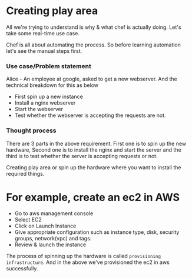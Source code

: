 # Creating play area

All we're trying to understand is why & what chef is actually doing. Let's take some real-time use case. 

Chef is all about automating the process. So before learning automation let's see the manual steps first.

### Use case/Problem statement
Alice - An employee at google, asked to get a new webserver. And the technical breakdown for this as below

- First spin up a new instance
- Install a nginx webserver
- Start the webserver
- Test whether the webserver is accepting the requests are not.

### Thought process
There are 3 parts in the above requirement. First one is to spin up the new hardware, Second one is to install the nginx and start the server and the third is to test whether the server is accepting requests or not.

Creating play area or spin up the hardware where you want to install the required things.

# For example, create an ec2 in AWS
- Go to aws management console
- Select EC2
- Click on Launch Instance
- Give appropriate configuration such as instance type, disk, security groups, network(vpc) and tags.
- Review & launch the instance


The process of spinning up the hardware is called `provisioning infrastructure`. And in the above we've provisioned the ec2 in aws successfully.